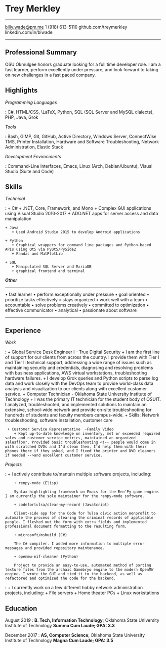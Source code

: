 Trey Merkley
============

-------------------     ----------------------------
billy.wade@pm.me                    1 (918) 613-5110
github.com/treymerkley          linkedin.com/in/biwade
-------------------     ----------------------------



Professional Summary
--------------------
OSU Okmulgee honors graduate looking for a full time developer role. I am a fast learner, perform excellently under pressure, and look forward to taking on new challenges in a fast paced company.


Highlights
-----------------

*Programming Languages*

:    C#, HTML/CSS, \LaTeX, Python, SQL (SQL Server and MySQL dialects), PHP, Java, Grok


*Tools*

:   Bash, GIMP, Git, GitHub, Active Directory, Windows Server, ConnectWise TMS, Printer Installation, Hardware and Software Troubleshooting, Network Administration, Elastic Stack


*Development Environments*

:  Command-Line Interfaces, Emacs, Linux (Arch, Debian/Ubuntu), Visual Studio (Suite and Code)


Skills
-----------------

*Technical*

:   + C#
       + .NET, Core, Framework, and Mono
       + Complex GUI applications using Visual Studio 2010-2017
       + ADO.NET apps for server access and data manipulation

    + Java
       + Used Android Studio 2015 to develop Android applications

    + Python
       + Graphical wrappers for command line packages and Python-based APIs using Qt5 via PyQt5/PySide2
       + Pandas and MatPlotLib

    + SQL
       + Manipulated SQL Server and MariaDB
       + graphical frontend and terminal

***Other***

-------------------           ----------------------------
• fast learner                • perform exceptionally under pressure
• goal oriented	              • prioritize tasks effectively
• stays organized		      • work well with a team
• accountable			      • solve problems creatively
• committed to optimization   • effective communicator
• analytical		          • passionate about software
-------------------           ----------------------------


Experience
---------------

*Work*

:    + Global Service Desk Engineer I - True Digital Security
		+ I am the first line of support for our clients from across the country. I provide them with Tier I and Tier II technical support, addressing a wide range of issues such as maintaining security and credentials, diagnosing and resolving problems with business applications, AWS virtual workstations,  troubleshooting hardware failures.
		+ I develop Grok queries and Python scripts to parse log data and work closely with the DevOps team to provide world-class data analysis and visualization to our clients along with excellent customer service.
		<!-- + I provide level I help-desk support for our customers.
		+ Skills: Software troubleshooting, network security -->
	 + Computer Technician - Oklahoma State University Institute of Technology <!--- Oklahoma State University Institute of Technology, May 2018 - Present-->
	    + I was the primary IT technician for the student body of OSUIT. I analyzed, troubleshooted, and implemented solutions to maintain an extensive, school-wide network and provide on-site troubleshooting for hundreds of students and faculty members campus-wide.
		<!-- + I was the first line of technical support for the entire student body of OSUIT. -->
		+ Skills: Network troubleshooting, software installation, customer care

	 + Customer Service Representative  -Family Video
	 	+ Kept up-to-date knowledge on inventory, met or exceeded required sales and customer service metrics, maintained an organized salesfloor. Provided basic troubleshooting <!-- people would come in with scratched DVDs and I'd clean them, I'd help them with their phones there if they asked, and I fixed the printer and DVD cleaners if needed -->and excellent customer service.

*Projects*

:    + I actively contribute to/mantain multiple software projects, including:

		+ renpy-mode (Elisp)

		Syntax highlighting framework on Emacs for the Ren'Py game engine. I am currently the sole maintainer for the renpy-mode software.

		+ codefortulsa/clear-my-record (JavaScript)

		Client-side app for the Code for Tulsa civic action nonprofit to automate the process of clearing the criminal records of applicable people. I fleshed out the form with extra fields and implemented professional document formatting to the resulting form.

		+ microsoft/msbuild (C#)

		The C# compiler. I added more information to multiple error messages and provided repository maintenance.

		+ openmw-nif-cleaner (Python)

		Project to provide an easy-to-use, automated method of porting texture files from the archaic Gamebryo engine to the modern OpenMW engine. I wrote the GUI and tied it to the backend, as well as refactored and optimized the code for the backend.

:    + I currently work on a few different hobby network administration projects, including:
		+ File servers
		+ Home theater PCs
		+ Linux workstations



Education
---------

August 2019
:   **B. Tech, Information Technology**; Oklahoma State University Institute of Technology **Summa Cum Laude; GPA: 3.3**

December 2017
:   **AS, Computer Science**; Oklahoma State University Institute of Technology **Magna Cum Laude; GPA: 3.5**
